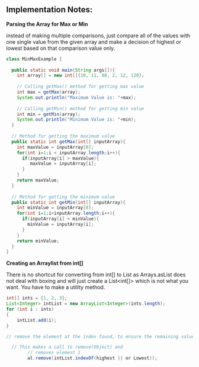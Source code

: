 ## Implementation Notes:

**Parsing the Array for Max or Min**

instead of making multiple comparisons, just compare all of the values with one single value
from the given array and make a decision of highest or lowest based on that comparison value only.


```java
class MinMaxExample { 
 
  public static void main(String args[]){
    int array[] = new int[]{10, 11, 88, 2, 12, 120};
 
    // Calling getMax() method for getting max value
    int max = getMax(array);
    System.out.println("Maximum Value is: "+max);
 
    // Calling getMin() method for getting min value
    int min = getMin(array);
    System.out.println("Minimum Value is: "+min);
  }
 
  // Method for getting the maximum value
  public static int getMax(int[] inputArray){ 
    int maxValue = inputArray[0]; 
    for(int i=1;i < inputArray.length;i++){ 
      if(inputArray[i] > maxValue){ 
         maxValue = inputArray[i]; 
      } 
    } 
    return maxValue; 
  }
 
  // Method for getting the minimum value
  public static int getMin(int[] inputArray){ 
    int minValue = inputArray[0]; 
    for(int i=1;i<inputArray.length;i++){ 
      if(inputArray[i] < minValue){ 
        minValue = inputArray[i]; 
      } 
    } 
    return minValue; 
  } 
}
```

**Creating an Arraylist from int[]**

There is no shortcut for converting from int[] to List<Integer> as Arrays.asList does not deal with boxing and will just create a List<int[]> which is not what you want. You have to make a utility method.

```java
int[] ints = {1, 2, 3};
List<Integer> intList = new ArrayList<Integer>(ints.length);
for (int i : ints)
{
    intList.add(i);
}

// remove the element at the index found, to ensure the remaining values remain inside of the list

  // This makes a call to remove(Object) and
        // removes element 1
        al.remove(intList.indexOf(highest || or Lowest));
```